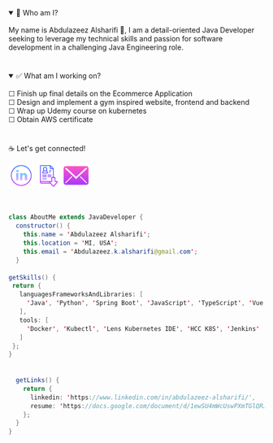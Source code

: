 <details open>
<summary>💭 Who am I?</summary>
<br>
My name is Abdulazeez Alsharifi 👋, I am a detail-oriented Java Developer seeking to leverage my technical skills and passion for software development in a challenging Java Engineering role.
</details>

<h1></h1>

<details open>
 <summary>✅ What am I working on?</summary>
 <br>
☐ Finish up final details on the Ecommerce Application
<br>
☐ Design and implement a gym inspired website, frontend and backend
<br>
☐ Wrap up Udemy course on kubernetes
<br>
☐ Obtain AWS certificate
 </details>
 
<h1></h1>

<p>☕ Let's get connected!</p>

[<img src='https://github.com/aalsharifi/aalsharifi/blob/master/linkedin.png' alt='linkedin' height='50' width='50'>](https://www.linkedin.com/in/abdulazeez-alsharifi/)  [<img src='https://github.com/aalsharifi/aalsharifi/blob/master/resume.png' alt='googledrive' height='50' width='50'>](https://docs.google.com/document/d/1ewSU4mWcUswPXmTGlQRJ5tHL_sMscOTCKio8A8xJAgI/edit?usp=sharing)  [<img src='https://github.com/aalsharifi/aalsharifi/blob/master/email.png' alt='gmail' height='50' width='50'>](mailto:abdulazeez.k.alsharifi@gmail.com)

<br>

```java
class AboutMe extends JavaDeveloper {
  constructor() {
    this.name = 'Abdulazeez Alsharifi';
    this.location = 'MI, USA';
    this.email = 'Abdulazeez.k.alsharifi@gmail.com';
  }
  
getSkills() {
 return {
   languagesFrameworksAndLibraries: [
     'Java', 'Python', 'Spring Boot', 'JavaScript', 'TypeScript', 'Vue.js', 'React', 'Angular', 'MySQL', 'Cassandra', 'Amazon S3', 'Solr', 'Vespa', 'GCP Kafka', 'Azure', 'GCP', 'Splunk', 'Grafana', 'Prometheus', 'Elastic APM', 'Git', 'Github', 'Docusaurus', 'Junit', 'Cucumber', 'JMeter', 'Microsoft Office Suite'
   ],
   tools: [
     'Docker', 'Kubectl', 'Lens Kubernetes IDE', 'HCC K8S', 'Jenkins'
   ]
 };
}

  
  getLinks() {
    return {
      linkedin: 'https://www.linkedin.com/in/abdulazeez-alsharifi/',
      resume: 'https://docs.google.com/document/d/1ewSU4mWcUswPXmTGlQRJ5tHL_sMscOTCKio8A8xJAgI/edit?usp=sharing'
    };
  }
}

```




